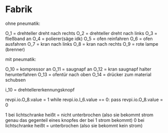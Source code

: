 # Fabrik

ohne pneumatik:

O_1 = drehteller dreht nach rechts
O_2 = drehteller dreht nach links
O_3 = fließband an
O_4 = polierer(säge idk)
O_5 = ofen reinfahren
O_6 = ofen ausfahren
O_7 = kran nach links
O_8 = kran nach rechts
O_9 = rote lampe (brenner)

mit pneumatik:

O_10 = kompressor an
O_11 = saugnapf an
O_12 = kran saugnapf halter herunterfahren
O_13 = ofentür nach oben
O_14 = drücker zum material schubsen

i_10 = drehtellererkennungsknopf




revpi.io.O_8.value = 1
while revpi.io.I_6.value == 0:
    pass
revpi.io.O_8.value = 0



1 bei lichtschranke heißt = nicht unterbrochen (also sie bekommt strom genau das gegenteil eines knopfes der bei 1 strom bekommt)
0 bei lichtschranke heißt = unterbrochen (also sie bekommt kein strom)




